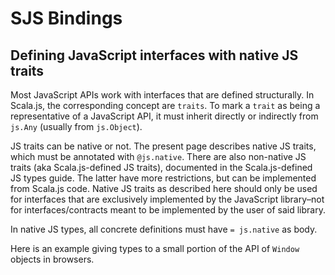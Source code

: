 # SJS Bindings

## Defining JavaScript interfaces with native JS traits

Most JavaScript APIs work with interfaces that are defined structurally. In Scala.js, the corresponding concept are `traits`. To mark a `trait` as being a representative of a JavaScript API, it must inherit directly or indirectly from `js.Any` (usually from `js.Object`).

JS traits can be native or not. The present page describes native JS traits, which must be annotated with `@js.native`. There are also non-native JS traits (aka Scala.js-defined JS traits), documented in the Scala.js-defined JS types guide. The latter have more restrictions, but can be implemented from Scala.js code. Native JS traits as described here should only be used for interfaces that are exclusively implemented by the JavaScript library–not for interfaces/contracts meant to be implemented by the user of said library.

In native JS types, all concrete definitions must have `= js.native` as body.

Here is an example giving types to a small portion of the API of `Window` objects in browsers.